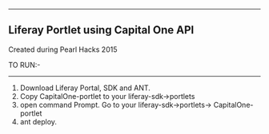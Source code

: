 --------------------------------------
Liferay Portlet using Capital One API
--------------------------------------
Created during Pearl Hacks 2015

TO RUN:-
_________
1. Download Liferay Portal, SDK and ANT.
2. Copy CapitalOne-portlet to your liferay-sdk->portlets
3. open command Prompt. Go to your liferay-sdk->portlets-> CapitalOne-portlet
4. ant deploy.
